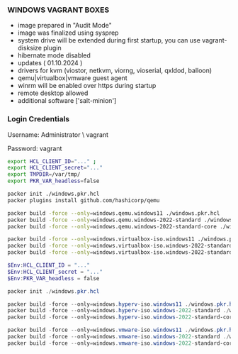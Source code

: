 ### WINDOWS VAGRANT BOXES

- image prepared in "Audit Mode"
- image was finalized using sysprep
- system drive will be extended during first startup, you can use vagrant-disksize plugin
- hibernate mode disabled
- updates ( 01.10.2024 )
- drivers for kvm (viostor, netkvm, viorng, vioserial, qxldod, balloon)
- qemu|virtualbox|vmware guest agent
- winrm will be enabled over https during startup
- remote desktop allowed
- additional software ['salt-minion']

### Login Credentials
Username: Administrator \ vagrant

Password: vagrant


```bash
export HCL_CLIENT_ID="..." ; 
export HCL_CLIENT_secret="..."
export TMPDIR=/var/tmp/
export PKR_VAR_headless=false

packer init ./windows.pkr.hcl
packer plugins install github.com/hashicorp/qemu

packer build -force --only=windows.qemu.windows11 ./windows.pkr.hcl
packer build -force --only=windows.qemu.windows-2022-standard ./windows.pkr.hcl
packer build -force --only=windows.qemu.windows-2022-standard-core ./windows.pkr.hcl

packer build -force --only=windows.virtualbox-iso.windows11 ./windows.pkr.hcl
packer build -force --only=windows.virtualbox-iso.windows-2022-standard ./windows.pkr.hcl
packer build -force --only=windows.virtualbox-iso.windows-2022-standard-core ./windows.pkr.hcl
```

```powershell
$Env:HCL_CLIENT_ID = "..."
$Env:HCL_CLIENT_secret = "..."
$Env:PKR_VAR_headless = false

packer init ./windows.pkr.hcl

packer build -force --only=windows.hyperv-iso.windows11 ./windows.pkr.hcl
packer build -force --only=windows.hyperv-iso.windows-2022-standard ./windows.pkr.hcl
packer build -force --only=windows.hyperv-iso.windows-2022-standard-core ./windows.pkr.hcl

packer build -force --only=windows.vmware-iso.windows11 ./windows.pkr.hcl
packer build -force --only=windows.vmware-iso.windows-2022-standard ./windows.pkr.hcl
packer build -force --only=windows.vmware-iso.windows-2022-standard-core ./windows.pkr.hcl
```
